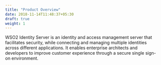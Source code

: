```yaml
---
title: "Product Overview"
date: 2018-11-14T11:48:37+05:30
draft: true
weight: 1
---
```


WSO2 Identity Server is an identity and access management server that facilitates security, while connecting and managing multiple identities across different applications. It enables enterprise architects and developers to improve customer experience through a secure single sign-on environment.

